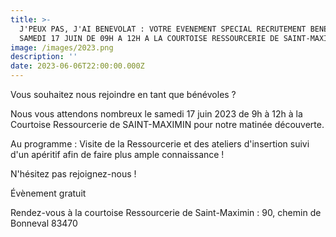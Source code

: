 ```yaml
---
title: >-
  J'PEUX PAS, J'AI BENEVOLAT : VOTRE EVENEMENT SPECIAL RECRUTEMENT BENEVOLES LE
  SAMEDI 17 JUIN DE 09H A 12H A LA COURTOISE RESSOURCERIE DE SAINT-MAXIMIN!
image: /images/2023.png
description: ''
date: 2023-06-06T22:00:00.000Z
---
```


Vous souhaitez nous rejoindre en tant que bénévoles ?

Nous vous attendons nombreux le samedi 17 juin 2023 de 9h à 12h à la Courtoise Ressourcerie de SAINT-MAXIMIN pour notre matinée découverte.

Au programme : Visite de la Ressourcerie et des ateliers d'insertion suivi d'un apéritif  afin de faire plus ample connaissance !

N'hésitez pas rejoignez-nous !

Évènement gratuit

Rendez-vous à la courtoise Ressourcerie de Saint-Maximin : 90, chemin de Bonneval 83470

